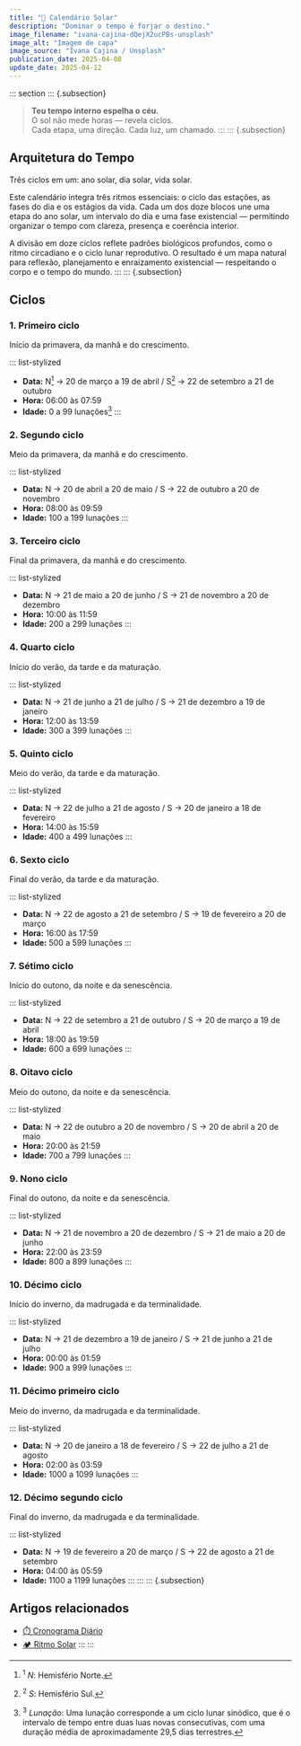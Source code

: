 ```yaml
---
title: "🌄 Calendário Solar"
description: "Dominar o tempo é forjar o destino."
image_filename: "ivana-cajina-dQejX2ucPBs-unsplash"
image_alt: "Imagem de capa"
image_source: "Ivana Cajina / Unsplash"
publication_date: 2025-04-08
update_date: 2025-04-12
---
```


::: section
::: {.subsection}
> **Teu tempo interno espelha o céu.**  
> O sol não mede horas — revela ciclos.  
> Cada etapa, uma direção. Cada luz, um chamado.
:::
::: {.subsection}
## Arquitetura do Tempo
<p class="subheading">Três ciclos em um: ano solar, dia solar, vida solar.</p>

Este calendário integra três ritmos essenciais: o ciclo das estações, as fases do dia e os estágios da vida. Cada um dos doze blocos une uma etapa do ano solar, um intervalo do dia e uma fase existencial — permitindo organizar o tempo com clareza, presença e coerência interior.

A divisão em doze ciclos reflete padrões biológicos profundos, como o ritmo circadiano e o ciclo lunar reprodutivo. O resultado é um mapa natural para reflexão, planejamento e enraizamento existencial — respeitando o corpo e o tempo do mundo.
:::
::: {.subsection}
## Ciclos

### 1. Primeiro ciclo
<p class="subheading">Início da primavera, da manhã e do crescimento.</p>

::: list-stylized
* **Data:** N[^1] → 20 de março a 19 de abril / S[^2] → 22 de setembro a 21 de outubro
* **Hora:** 06:00 às 07:59
* **Idade:** 0 a 99 lunações[^3]
:::

[^1]: <sup>1</sup> _N_: Hemisfério Norte.
[^2]: <sup>2</sup> _S_: Hemisfério Sul.
[^3]: <sup>3</sup> _Lunação_: Uma lunação corresponde a um ciclo lunar sinódico, que é o intervalo de tempo entre duas luas novas consecutivas, com uma duração média de aproximadamente 29,5 dias terrestres.

### 2. Segundo ciclo
<p class="subheading">Meio da primavera, da manhã e do crescimento.</p>

::: list-stylized
* **Data:** N → 20 de abril a 20 de maio / S → 22 de outubro a 20 de novembro
* **Hora:** 08:00 às 09:59
* **Idade:** 100 a 199 lunações
:::

### 3. Terceiro ciclo
<p class="subheading">Final da primavera, da manhã e do crescimento.</p>

::: list-stylized
* **Data:** N → 21 de maio a 20 de junho / S → 21 de novembro a 20 de dezembro
* **Hora:** 10:00 às 11:59
* **Idade:** 200 a 299 lunações
:::

### 4. Quarto ciclo
<p class="subheading">Início do verão, da tarde e da maturação.</p>

::: list-stylized
* **Data:** N → 21 de junho a 21 de julho / S → 21 de dezembro a 19 de janeiro
* **Hora:** 12:00 às 13:59
* **Idade:** 300 a 399 lunações
:::

### 5. Quinto ciclo
<p class="subheading">Meio do verão, da tarde e da maturação.</p>

::: list-stylized
* **Data:** N → 22 de julho a 21 de agosto / S → 20 de janeiro a 18 de fevereiro
* **Hora:** 14:00 às 15:59
* **Idade:** 400 a 499 lunações
:::

### 6. Sexto ciclo
<p class="subheading">Final do verão, da tarde e da maturação.</p>

::: list-stylized
* **Data:** N → 22 de agosto a 21 de setembro / S → 19 de fevereiro a 20 de março
* **Hora:** 16:00 às 17:59
* **Idade:** 500 a 599 lunações
:::

### 7. Sétimo ciclo
<p class="subheading">Início do outono, da noite e da senescência.</p>

::: list-stylized
* **Data:** N → 22 de setembro a 21 de outubro / S → 20 de março a 19 de abril
* **Hora:** 18:00 às 19:59
* **Idade:** 600 a 699 lunações
:::

### 8. Oitavo ciclo
<p class="subheading">Meio do outono, da noite e da senescência.</p>

::: list-stylized
* **Data:** N → 22 de outubro a 20 de novembro / S → 20 de abril a 20 de maio
* **Hora:** 20:00 às 21:59
* **Idade:** 700 a 799 lunações
:::

### 9. Nono ciclo
<p class="subheading">Final do outono, da noite e da senescência.</p>

::: list-stylized
* **Data:** N → 21 de novembro a 20 de dezembro / S → 21 de maio a 20 de junho
* **Hora:** 22:00 às 23:59
* **Idade:** 800 a 899 lunações
:::

### 10. Décimo ciclo
<p class="subheading">Início do inverno, da madrugada e da terminalidade.</p>

::: list-stylized
* **Data:** N → 21 de dezembro a 19 de janeiro / S → 21 de junho a 21 de julho
* **Hora:** 00:00 às 01:59
* **Idade:** 900 a 999 lunações
:::

### 11. Décimo primeiro ciclo
<p class="subheading">Meio do inverno, da madrugada e da terminalidade.</p>

::: list-stylized
* **Data:** N → 20 de janeiro a 18 de fevereiro / S → 22 de julho a 21 de agosto
* **Hora:** 02:00 às 03:59
* **Idade:** 1000 a 1099 lunações
:::

### 12. Décimo segundo ciclo
<p class="subheading">Final do inverno, da madrugada e da terminalidade.</p>

::: list-stylized
* **Data:** N → 19 de fevereiro a 20 de março / S → 22 de agosto a 21 de setembro
* **Hora:** 04:00 às 05:59
* **Idade:** 1100 a 1199 lunações
:::
:::
::: {.subsection}
## Artigos relacionados
* [⏱️ Cronograma Diário](/daily-schedule/)
* [🏕️ Ritmo Solar](/solar-rhythm/)
:::
:::
